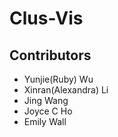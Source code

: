 # Clus-Vis



## Contributors

- Yunjie(Ruby) Wu
- Xinran(Alexandra) Li
- Jing Wang
- Joyce C Ho
- Emily Wall
